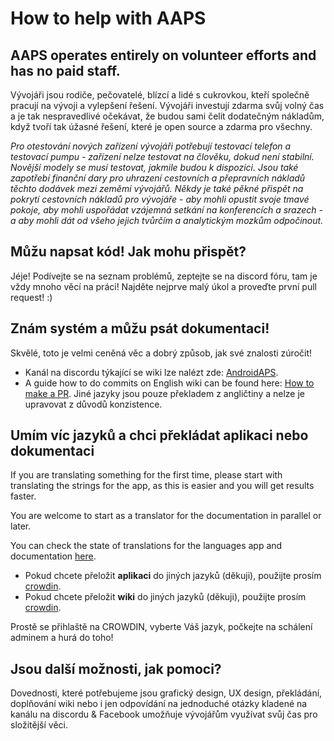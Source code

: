 # How to help with AAPS

## AAPS operates entirely on volunteer efforts and has no paid staff.

Vývojáři jsou rodiče, pečovatelé, blízcí a lidé s cukrovkou, kteří společně pracují na vývoji a vylepšení řešení. Vývojáři investují zdarma svůj volný čas a je tak nespravedlivé očekávat, že budou sami čelit dodatečným nákladům, když tvoří tak úžasné řešení, které je open source a zdarma pro všechny.

*Pro otestování nových zařízení vývojáři potřebují testovací telefon a testovací pumpu - zařízení nelze testovat na člověku, dokud není stabilní. Novější modely se musí testovat, jakmile budou k dispozici. Jsou také zapotřebí finanční dary pro uhrazení cestovních a přepravních nákladů těchto dodávek mezi zeměmi vývojářů. Někdy je také pěkné přispět na pokrytí cestovních nákladů pro vývojáře - aby mohli opustit svoje tmavé pokoje, aby mohli uspořádat vzájemná setkání na konferencích a srazech - a aby mohli dát od všeho jejich tvůrčím a analytickým mozkům odpočinout.*

## Můžu napsat kód! Jak mohu přispět?

Jéje! Podívejte se na seznam problémů, zeptejte se na discord fóru, tam je vždy mnoho věcí na práci! Najděte nejprve malý úkol a proveďte první pull request! :)

## Znám systém a můžu psát dokumentaci!

Skvělé, toto je velmi ceněná věc a dobrý způsob, jak své znalosti zúročit!

* Kanál na discordu týkající se wiki lze nalézt zde: [AndroidAPS](https://discord.gg/4fQUWHZ4Mw). 
* A guide how to do commits on English wiki can be found here: [How to make a PR](../SupportingAaps/HowToEditTheDocs.md). Jiné jazyky jsou pouze překladem z angličtiny a nelze je upravovat z důvodů konzistence.

## Umím víc jazyků a chci překládat aplikaci nebo dokumentaci

If you are translating something for the first time, please start with translating the strings for the app, as this is easier and you will get results faster.

You are welcome to start as a translator for the documentation in parallel or later.

You can check the state of translations for the languages app and documentation [here](StateOfTranslations).

* Pokud chcete přeložit **aplikaci** do jiných jazyků (děkuji), použijte prosím [crowdin](https://crowdin.com/project/androidaps).
* Pokud chcete přeložit **wiki** do jiných jazyků (děkuji), použijte prosím [crowdin](https://crowdin.com/project/androidapsdocs). 

Prostě se přihlaště na CROWDIN, vyberte Váš jazyk, počkejte na schálení adminem a hurá do toho!

## Jsou další možnosti, jak pomoci?

Dovednosti, které potřebujeme jsou grafický design, UX design, překládání, doplňování wiki nebo i jen odpovídání na jednoduché otázky kladené na kanálu na discordu & Facebook umožňuje vývojářům využívat svůj čas pro složitější věci.